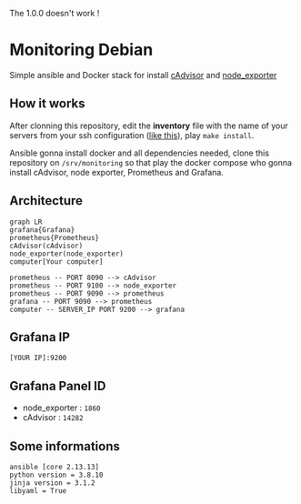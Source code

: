The 1.0.0 doesn't work !

# Monitoring Debian
Simple ansible and Docker stack for install [cAdvisor](https://github.com/google/cadvisor) and [node_exporter](https://github.com/prometheus/node_exporter)

## How it works

After clonning this repository, edit the __inventory__ file with the name of your servers from your ssh configuration ([like this](https://github.com/arezoomaleki/ssh-config-file/blob/main/config)), play `make install`.

Ansible gonna install docker and all dependencies needed, clone this repository on ``/srv/monitoring`` so that play the docker compose who gonna install cAdvisor, node exporter, Prometheus and Grafana.

## Architecture
```mermaid
graph LR
grafana{Grafana} 
prometheus{Prometheus} 
cAdvisor(cAdvisor) 
node_exporter(node_exporter) 
computer[Your computer] 

prometheus -- PORT 8090 --> cAdvisor 
prometheus -- PORT 9100 --> node_exporter 
prometheus -- PORT 9090 --> prometheus 
grafana -- PORT 9090 --> prometheus 
computer -- SERVER_IP PORT 9200 --> grafana 
```

## Grafana IP

``[YOUR IP]:9200``

## Grafana Panel ID

- node_exporter : `1860`
- cAdvisor : ``14282``


## Some informations

```
ansible [core 2.13.13]
python version = 3.8.10
jinja version = 3.1.2
libyaml = True
```
